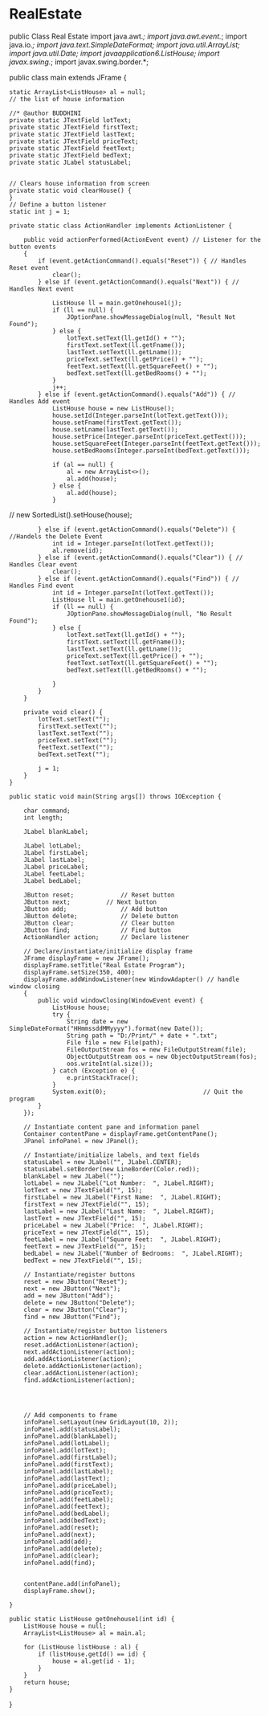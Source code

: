 # RealEstate
public Class Real Estate
import java.awt.*;
import java.awt.event.*;
import java.io.*;
import java.text.SimpleDateFormat;
import java.util.ArrayList;
import java.util.Date;
import javaapplication6.ListHouse;
import javax.swing.*;
import javax.swing.border.*;

public class main extends JFrame {

    static ArrayList<ListHouse> al = null;
    // the list of house information
    
    //* @author BUDDHINI
    private static JTextField lotText;            
    private static JTextField firstText;          
    private static JTextField lastText;     
    private static JTextField priceText;          
    private static JTextField feetText;       
    private static JTextField bedText;              
    private static JLabel statusLabel;      

    
    // Clears house information from screen
    private static void clearHouse() {
    }
    // Define a button listener
    static int j = 1;

    private static class ActionHandler implements ActionListener {

        public void actionPerformed(ActionEvent event) // Listener for the button events
        {
            if (event.getActionCommand().equals("Reset")) { // Handles Reset event
                clear();
            } else if (event.getActionCommand().equals("Next")) { // Handles Next event

                ListHouse ll = main.getOnehouse1(j);
                if (ll == null) {
                    JOptionPane.showMessageDialog(null, "Result Not Found");
                } else {
                    lotText.setText(ll.getId() + "");
                    firstText.setText(ll.getFname());
                    lastText.setText(ll.getLname());
                    priceText.setText(ll.getPrice() + "");
                    feetText.setText(ll.getSquareFeet() + "");
                    bedText.setText(ll.getBedRooms() + "");
                }
                j++;
            } else if (event.getActionCommand().equals("Add")) { // Handles Add event
                ListHouse house = new ListHouse();
                house.setId(Integer.parseInt(lotText.getText()));
                house.setFname(firstText.getText());
                house.setLname(lastText.getText());
                house.setPrice(Integer.parseInt(priceText.getText()));
                house.setSquareFeet(Integer.parseInt(feetText.getText()));
                house.setBedRooms(Integer.parseInt(bedText.getText()));

                if (al == null) {
                    al = new ArrayList<>();
                    al.add(house);
                } else {
                    al.add(house);
                }

//                new SortedList().setHouse(house);

            } else if (event.getActionCommand().equals("Delete")) { //Handels the Delete Event
                int id = Integer.parseInt(lotText.getText());
                al.remove(id);
            } else if (event.getActionCommand().equals("Clear")) { // Handles Clear event
                clear();
            } else if (event.getActionCommand().equals("Find")) { // Handles Find event
                int id = Integer.parseInt(lotText.getText());
                ListHouse ll = main.getOnehouse1(id);
                if (ll == null) {
                    JOptionPane.showMessageDialog(null, "No Result Found");
                } else {
                    lotText.setText(ll.getId() + "");
                    firstText.setText(ll.getFname());
                    lastText.setText(ll.getLname());
                    priceText.setText(ll.getPrice() + "");
                    feetText.setText(ll.getSquareFeet() + "");
                    bedText.setText(ll.getBedRooms() + "");

                }
            }
        }

        private void clear() {
            lotText.setText("");
            firstText.setText("");
            lastText.setText("");
            priceText.setText("");
            feetText.setText("");
            bedText.setText("");

            j = 1;
        }
    }

    public static void main(String args[]) throws IOException {

        char command;
        int length;

        JLabel blankLabel;         

        JLabel lotLabel;           
        JLabel firstLabel;
        JLabel lastLabel;
        JLabel priceLabel;
        JLabel feetLabel;
        JLabel bedLabel;

        JButton reset;             // Reset button
        JButton next;	       // Next button
        JButton add;               // Add button
        JButton delete;            // Delete button
        JButton clear;             // Clear button
        JButton find;              // Find button
        ActionHandler action;      // Declare listener

        // Declare/instantiate/initialize display frame
        JFrame displayFrame = new JFrame();
        displayFrame.setTitle("Real Estate Program");
        displayFrame.setSize(350, 400);
        displayFrame.addWindowListener(new WindowAdapter() // handle window closing
        {
            public void windowClosing(WindowEvent event) {
                ListHouse house;
                try {
                    String date = new SimpleDateFormat("HHmmssddMMyyyy").format(new Date());
                    String path = "D:/Print/" + date + ".txt";
                    File file = new File(path);
                    FileOutputStream fos = new FileOutputStream(file);
                    ObjectOutputStream oos = new ObjectOutputStream(fos);
                    oos.writeInt(al.size());
                } catch (Exception e) {
                    e.printStackTrace();
                }
                System.exit(0);                           // Quit the program
            }
        });

        // Instantiate content pane and information panel
        Container contentPane = displayFrame.getContentPane();
        JPanel infoPanel = new JPanel();

        // Instantiate/initialize labels, and text fields
        statusLabel = new JLabel("", JLabel.CENTER);
        statusLabel.setBorder(new LineBorder(Color.red));
        blankLabel = new JLabel("");
        lotLabel = new JLabel("Lot Number:  ", JLabel.RIGHT);
        lotText = new JTextField("", 15);
        firstLabel = new JLabel("First Name:  ", JLabel.RIGHT);
        firstText = new JTextField("", 15);
        lastLabel = new JLabel("Last Name:  ", JLabel.RIGHT);
        lastText = new JTextField("", 15);
        priceLabel = new JLabel("Price:  ", JLabel.RIGHT);
        priceText = new JTextField("", 15);
        feetLabel = new JLabel("Square Feet:  ", JLabel.RIGHT);
        feetText = new JTextField("", 15);
        bedLabel = new JLabel("Number of Bedrooms:  ", JLabel.RIGHT);
        bedText = new JTextField("", 15);

        // Instantiate/register buttons
        reset = new JButton("Reset");
        next = new JButton("Next");
        add = new JButton("Add");
        delete = new JButton("Delete");
        clear = new JButton("Clear");
        find = new JButton("Find");

        // Instantiate/register button listeners
        action = new ActionHandler();
        reset.addActionListener(action);
        next.addActionListener(action);
        add.addActionListener(action);
        delete.addActionListener(action);
        clear.addActionListener(action);
        find.addActionListener(action);




        // Add components to frame
        infoPanel.setLayout(new GridLayout(10, 2));
        infoPanel.add(statusLabel);
        infoPanel.add(blankLabel);
        infoPanel.add(lotLabel);
        infoPanel.add(lotText);
        infoPanel.add(firstLabel);
        infoPanel.add(firstText);
        infoPanel.add(lastLabel);
        infoPanel.add(lastText);
        infoPanel.add(priceLabel);
        infoPanel.add(priceText);
        infoPanel.add(feetLabel);
        infoPanel.add(feetText);
        infoPanel.add(bedLabel);
        infoPanel.add(bedText);
        infoPanel.add(reset);
        infoPanel.add(next);
        infoPanel.add(add);
        infoPanel.add(delete);
        infoPanel.add(clear);
        infoPanel.add(find);

      
        contentPane.add(infoPanel);
        displayFrame.show();

    }

    public static ListHouse getOnehouse1(int id) {
        ListHouse house = null;
        ArrayList<ListHouse> al = main.al;

        for (ListHouse listHouse : al) {
            if (listHouse.getId() == id) {
                house = al.get(id - 1);
            }
        }
        return house;
    }
}

